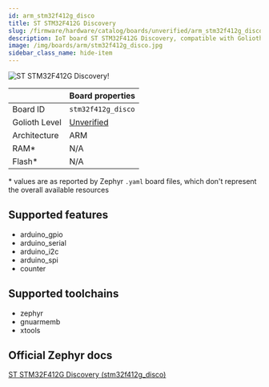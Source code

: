 ```yaml
---
id: arm_stm32f412g_disco
title: ST STM32F412G Discovery
slug: /firmware/hardware/catalog/boards/unverified/arm_stm32f412g_disco
description: IoT board ST STM32F412G Discovery, compatible with Golioth at unverified level.
image: /img/boards/arm/stm32f412g_disco.jpg
sidebar_class_name: hide-item
---
```


[//]: # (This is an auto-generated file, do not edit! Changes to it will be lost upon re-generation)

![ST STM32F412G Discovery!](/img/boards/arm/stm32f412g_disco.jpg "ST STM32F412G Discovery")

|                | Board properties     |
| -------------  | -------------------- |
| Board ID       | `stm32f412g_disco` |
| Golioth Level  | [Unverified](/firmware/hardware#unverified-boards) |
| Architecture   | ARM |
| RAM*           | N/A |
| Flash*         | N/A |

\* values are as reported by Zephyr `.yaml` board files, which don't represent the overall available resources



## Supported features

* arduino_gpio
* arduino_serial
* arduino_i2c
* arduino_spi
* counter

## Supported toolchains

* zephyr
* gnuarmemb
* xtools

## Official Zephyr docs

[ST STM32F412G Discovery (stm32f412g_disco)](https://docs.zephyrproject.org/3.6.0/boards/arm/stm32f412g_disco/doc/index.html)
